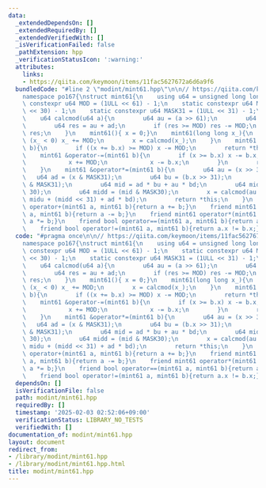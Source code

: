 ```yaml
---
data:
  _extendedDependsOn: []
  _extendedRequiredBy: []
  _extendedVerifiedWith: []
  _isVerificationFailed: false
  _pathExtension: hpp
  _verificationStatusIcon: ':warning:'
  attributes:
    links:
    - https://qiita.com/keymoon/items/11fac5627672a6d6a9f6
  bundledCode: "#line 2 \"modint/mint61.hpp\"\n\n// https://qiita.com/keymoon/items/11fac5627672a6d6a9f6\n\
    namespace po167{\nstruct mint61{\n    using u64 = unsigned long long;\n    static\
    \ constexpr u64 MOD = (1ULL << 61) - 1;\n    static constexpr u64 MASK30 = (1ULL\
    \ << 30) - 1;\n    static constexpr u64 MASK31 = (1ULL << 31) - 1;\n    u64  x;\n\
    \    u64 calcmod(u64 a){\n        u64 au = (a >> 61);\n        u64 ad = (a & MOD);\n\
    \        u64 res = au + ad;\n        if (res >= MOD) res -= MOD;\n        return\
    \ res;\n    }\n    mint61(){ x = 0;}\n    mint61(long long x_){\n        while\
    \ (x_ < 0) x_ += MOD;\n        x = calcmod(x_);\n    }\n    mint61 &operator+=(mint61\
    \ b){\n        if ((x += b.x) >= MOD) x -= MOD;\n        return *this;\n    }\n\
    \    mint61 &operator-=(mint61 b){\n        if (x >= b.x) x -= b.x;\n        else{\n\
    \            x += MOD;\n            x -= b.x;\n        }\n        return *this;\n\
    \    }\n    mint61 &operator*=(mint61 b){\n        u64 au = (x >> 31);\n     \
    \   u64 ad = (x & MASK31);\n        u64 bu = (b.x >> 31);\n        u64 bd = (b.x\
    \ & MASK31);\n        u64 mid = ad * bu + au * bd;\n        u64 midu = (mid >>\
    \ 30);\n        u64 midd = (mid & MASK30);\n        x = calcmod(au * bu * 2 +\
    \ midu + (midd << 31) + ad * bd);\n        return *this;\n    }\n    friend mint61\
    \ operator+(mint61 a, mint61 b){return a += b;}\n    friend mint61 operator-(mint61\
    \ a, mint61 b){return a -= b;}\n    friend mint61 operator*(mint61 a, mint61 b){return\
    \ a *= b;}\n    friend bool operator==(mint61 a, mint61 b){return a.x == b.x;}\n\
    \    friend bool operator!=(mint61 a, mint61 b){return a.x != b.x;}\n};\n}\n"
  code: "#pragma once\n\n// https://qiita.com/keymoon/items/11fac5627672a6d6a9f6\n\
    namespace po167{\nstruct mint61{\n    using u64 = unsigned long long;\n    static\
    \ constexpr u64 MOD = (1ULL << 61) - 1;\n    static constexpr u64 MASK30 = (1ULL\
    \ << 30) - 1;\n    static constexpr u64 MASK31 = (1ULL << 31) - 1;\n    u64  x;\n\
    \    u64 calcmod(u64 a){\n        u64 au = (a >> 61);\n        u64 ad = (a & MOD);\n\
    \        u64 res = au + ad;\n        if (res >= MOD) res -= MOD;\n        return\
    \ res;\n    }\n    mint61(){ x = 0;}\n    mint61(long long x_){\n        while\
    \ (x_ < 0) x_ += MOD;\n        x = calcmod(x_);\n    }\n    mint61 &operator+=(mint61\
    \ b){\n        if ((x += b.x) >= MOD) x -= MOD;\n        return *this;\n    }\n\
    \    mint61 &operator-=(mint61 b){\n        if (x >= b.x) x -= b.x;\n        else{\n\
    \            x += MOD;\n            x -= b.x;\n        }\n        return *this;\n\
    \    }\n    mint61 &operator*=(mint61 b){\n        u64 au = (x >> 31);\n     \
    \   u64 ad = (x & MASK31);\n        u64 bu = (b.x >> 31);\n        u64 bd = (b.x\
    \ & MASK31);\n        u64 mid = ad * bu + au * bd;\n        u64 midu = (mid >>\
    \ 30);\n        u64 midd = (mid & MASK30);\n        x = calcmod(au * bu * 2 +\
    \ midu + (midd << 31) + ad * bd);\n        return *this;\n    }\n    friend mint61\
    \ operator+(mint61 a, mint61 b){return a += b;}\n    friend mint61 operator-(mint61\
    \ a, mint61 b){return a -= b;}\n    friend mint61 operator*(mint61 a, mint61 b){return\
    \ a *= b;}\n    friend bool operator==(mint61 a, mint61 b){return a.x == b.x;}\n\
    \    friend bool operator!=(mint61 a, mint61 b){return a.x != b.x;}\n};\n}"
  dependsOn: []
  isVerificationFile: false
  path: modint/mint61.hpp
  requiredBy: []
  timestamp: '2025-02-03 02:52:06+09:00'
  verificationStatus: LIBRARY_NO_TESTS
  verifiedWith: []
documentation_of: modint/mint61.hpp
layout: document
redirect_from:
- /library/modint/mint61.hpp
- /library/modint/mint61.hpp.html
title: modint/mint61.hpp
---
```

